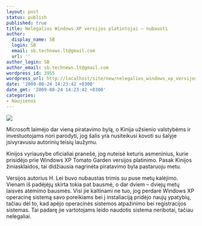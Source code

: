 ```yaml
---
layout: post
status: publish
published: true
title: Nelegalios Windows XP versijos platintojai – nubausti
author:
  display_name: SB
  login: SB
  email: sb.technews.lt@gmail.com
  url: ''
author_login: SB
author_email: sb.technews.lt@gmail.com
wordpress_id: 3955
wordpress_url: http://localhost/site/new/nelegalios_windows_xp_versijos_platintojai__nubausti/
date: '2009-08-24 14:23:42 +0300'
date_gmt: '2009-08-24 14:23:42 +0300'
categories:
- Naujienos
---
```

<div class="imgright"><img src="http://tbn1.google.com/images?q=tbn:x10hxvNFtV6hgM:http://www.resnet.gatech.edu/images/more/Windows_XP_Logo.jpg"  /></div>
<p>Microsoft laimėjo dar vieną piratavimo bylą, o Kinija užsienio valstybėms ir investuotojams nori parodyti, jog šalis yra nusiteikusi kovoti su šalyje įsivyravusiu autorinių teisių laužymu.</p>
<p>Kinijos vyriausybe oficialiai pranešė, jog nuteisė keturis asmeninius, kurie prisidėjo prie Windows XP Tomato Garden versijos platinimo. Pasak Kinijos žiniasklaidos, tai didžiausia nagrinėta piratavimo byla pastaruoju metu.</p>
<p>Versijos autorius H. Lei buvo nubaustas trimis su puse metų kalėjimo. Vienam iš padėjėjų skirta tokia pat bausmė, o dar dviem – dviejų metų laisvės atėmimo bausmės. Visi jie kaltinami ne tuo, jog perdarė Windows XP operacinę sistemą savo poreikiams bei į instaliaciją pridėjo naujų ypatybių, tačiau dėl to, kad apėjo operacinės sistemos atpažinimo bei registracijos sistemas. Tai padarę jie vartotojams leido naudotis sistema neribotai, tačiau nelegaliai.<br /></p>
